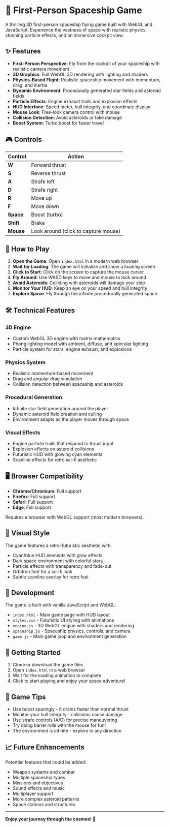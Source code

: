 # 🚀 First-Person Spaceship Game

A thrilling 3D first-person spaceship flying game built with WebGL and JavaScript. Experience the vastness of space with realistic physics, stunning particle effects, and an immersive cockpit view.

## ✨ Features

- **First-Person Perspective**: Fly from the cockpit of your spaceship with realistic camera movement
- **3D Graphics**: Full WebGL 3D rendering with lighting and shaders
- **Physics-Based Flight**: Realistic spaceship movement with momentum, drag, and inertia
- **Dynamic Environment**: Procedurally generated star fields and asteroid fields
- **Particle Effects**: Engine exhaust trails and explosion effects
- **HUD Interface**: Speed meter, hull integrity, and coordinate display
- **Mouse Look**: Free-look camera control with mouse
- **Collision Detection**: Avoid asteroids or take damage
- **Boost System**: Turbo boost for faster travel

## 🎮 Controls

| Control | Action |
|---------|--------|
| **W** | Forward thrust |
| **S** | Reverse thrust |
| **A** | Strafe left |
| **D** | Strafe right |
| **R** | Move up |
| **F** | Move down |
| **Space** | Boost (turbo) |
| **Shift** | Brake |
| **Mouse** | Look around (click to capture mouse) |

## 🎯 How to Play

1. **Open the Game**: Open `index.html` in a modern web browser
2. **Wait for Loading**: The game will initialize and show a loading screen
3. **Click to Start**: Click on the screen to capture the mouse cursor
4. **Fly Around**: Use WASD keys to move and mouse to look around
5. **Avoid Asteroids**: Colliding with asteroids will damage your ship
6. **Monitor Your HUD**: Keep an eye on your speed and hull integrity
7. **Explore Space**: Fly through the infinite procedurally generated space

## 🛠️ Technical Features

### 3D Engine
- Custom WebGL 3D engine with matrix mathematics
- Phong lighting model with ambient, diffuse, and specular lighting
- Particle system for stars, engine exhaust, and explosions

### Physics System
- Realistic momentum-based movement
- Drag and angular drag simulation
- Collision detection between spaceship and asteroids

### Procedural Generation
- Infinite star field generation around the player
- Dynamic asteroid field creation and culling
- Environment adapts as the player moves through space

### Visual Effects
- Engine particle trails that respond to thrust input
- Explosion effects on asteroid collisions
- Futuristic HUD with glowing cyan elements
- Scanline effects for retro sci-fi aesthetic

## 🖥️ Browser Compatibility

- **Chrome/Chromium**: Full support
- **Firefox**: Full support  
- **Safari**: Full support
- **Edge**: Full support

Requires a browser with WebGL support (most modern browsers).

## 🎨 Visual Style

The game features a retro-futuristic aesthetic with:
- Cyan/blue HUD elements with glow effects
- Dark space environment with colorful stars
- Particle effects with transparency and fade-out
- Orbitron font for a sci-fi look
- Subtle scanline overlay for retro feel

## 🔧 Development

The game is built with vanilla JavaScript and WebGL:

- `index.html` - Main game page with HUD layout
- `styles.css` - Futuristic UI styling with animations
- `engine.js` - 3D WebGL engine with shaders and rendering
- `spaceship.js` - Spaceship physics, controls, and camera
- `game.js` - Main game loop and environment generation

## 🚀 Getting Started

1. Clone or download the game files
2. Open `index.html` in a web browser
3. Wait for the loading animation to complete
4. Click to start playing and enjoy your space adventure!

## 🎯 Game Tips

- Use boost sparingly - it drains faster than normal thrust
- Monitor your hull integrity - collisions cause damage
- Use strafe controls (A/D) for precise maneuvering
- Try doing barrel rolls with the mouse for fun!
- The environment is infinite - explore in any direction

## 📈 Future Enhancements

Potential features that could be added:
- Weapon systems and combat
- Multiple spaceship types
- Missions and objectives
- Sound effects and music
- Multiplayer support
- More complex asteroid patterns
- Space stations and structures

---

**Enjoy your journey through the cosmos! 🌌** 